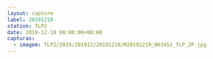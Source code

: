```yaml
---
layout: capture
label: 20191218
station: TLP2
date: 2019-12-18 00:00:00+00:00
capturas:
  - imagem: TLP2/2019/201912/20191218/M20191219_063451_TLP_2P.jpg
---
```

